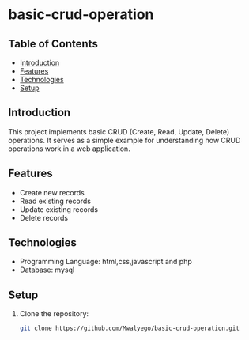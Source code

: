 # basic-crud-operation

## Table of Contents
- [Introduction](#introduction)
- [Features](#features)
- [Technologies](#technologies)
- [Setup](#setup)

## Introduction
This project implements basic CRUD (Create, Read, Update, Delete) operations. It serves as a simple example for understanding how CRUD operations work in a web application.

## Features
- Create new records
- Read existing records
- Update existing records
- Delete records

## Technologies
- Programming Language: html,css,javascript and php
- Database: mysql

## Setup
1. Clone the repository:
    ```sh
    git clone https://github.com/Mwalyego/basic-crud-operation.git
